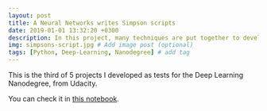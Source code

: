 ```yaml
---
layout: post
title: A Neural Networks writes Simpson scripts
date: 2019-01-01 13:32:20 +0300
description: In this project, many techniques are put together to develop an algorithm that writes script for a scene of a Simpsons episode. # Add post description (optional)
img: simpsons-script.jpg # Add image post (optional)
tags: [Python, Deep-Learning, Nanodegree] # add tag
---
```

This is the third of 5 projects I developed as tests for the Deep Learning Nanodegree, from Udacity.

You can check it in [this notebook](https://github.com/GustavoDenobi/tv-script-generator/blob/master/dlnd_tv_script_generation.ipynb).